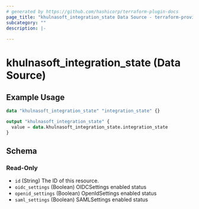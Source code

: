 ```yaml
---
# generated by https://github.com/hashicorp/terraform-plugin-docs
page_title: "khulnasoft_integration_state Data Source - terraform-provider-khulnasoft"
subcategory: ""
description: |-
  
---
```


# khulnasoft_integration_state (Data Source)



## Example Usage

```terraform
data "khulnasoft_integration_state" "integration_state" {}

output "khulnasoft_integration_state" {
  value = data.khulnasoft_integration_state.integration_state
}
```

<!-- schema generated by tfplugindocs -->
## Schema

### Read-Only

- `id` (String) The ID of this resource.
- `oidc_settings` (Boolean) OIDCSettings enabled status
- `openid_settings` (Boolean) OpenIdSettings enabled status
- `saml_settings` (Boolean) SAMLSettings enabled status


